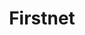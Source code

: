 ---
# This topic lives at
# https://digital.gov/topics/firstnet

slug: "firstnet"

# Topic Title
title: "Firstnet"

# description — keep it short and clear
summary: ""


# Weight
weight: 1

# For more information on managing topics,
# see https://github.com/GSA/digitalgov.gov/wiki
---